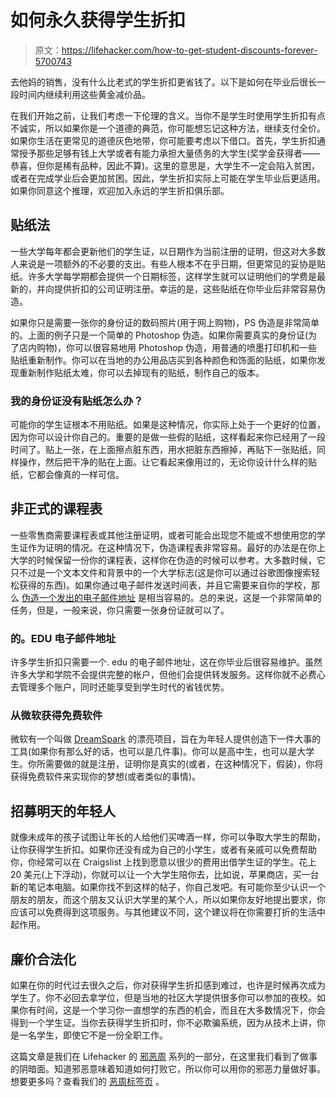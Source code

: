 # 如何永久获得学生折扣

> 原文：<https://lifehacker.com/how-to-get-student-discounts-forever-5700743>

去他妈的销售，没有什么比老式的学生折扣更省钱了。以下是如何在毕业后很长一段时间内继续利用这些黄金减价品。



在我们开始之前，让我们考虑一下伦理的含义。当你不是学生时使用学生折扣有点不诚实，所以如果你是一个道德的典范，你可能想忘记这种方法，继续支付全价。如果你生活在更常见的道德灰色地带，你可能要考虑以下借口。首先，学生折扣通常授予那些足够有钱上大学或者有能力承担大量债务的大学生(奖学金获得者——恭喜，但你是稀有品种，因此不算)。这里的意思是，大学生不一定会陷入贫困，或者在完成学业后会更加贫困。因此，学生折扣实际上可能在学生毕业后更适用。如果你同意这个推理，欢迎加入永远的学生折扣俱乐部。

## 贴纸法

一些大学每年都会更新他们的学生证，以日期作为当前注册的证明，但这对大多数人来说是一项额外的不必要的支出。有些人根本不在乎日期，但更常见的妥协是贴纸。许多大学每学期都会提供一个日期标签，这样学生就可以证明他们的学费是最新的，并向提供折扣的公司证明注册。幸运的是，这些贴纸在你毕业后非常容易伪造。

如果你只是需要一张你的身份证的数码照片(用于网上购物)，PS 伪造是非常简单的。上面的例子只是一个简单的 Photoshop 伪造。如果你需要真实的身份证(为了店内购物)，你可以很容易地用 Photoshop 伪造，用普通的喷墨打印机和一些贴纸重新制作。你可以在当地的办公用品店买到各种颜色和饰面的贴纸，如果你发现重新制作贴纸太难，你可以去掉现有的贴纸，制作自己的版本。

### 我的身份证没有贴纸怎么办？

可能你的学生证根本不用贴纸。如果是这种情况，你实际上处于一个更好的位置，因为你可以设计你自己的。重要的是做一些假的贴纸，这样看起来你已经用了一段时间了。贴上一张，在上面擦点脏东西，用水把脏东西擦掉，再贴下一张贴纸，同样操作，然后把干净的贴在上面。让它看起来像用过的，无论你设计什么样的贴纸，它都会像真的一样可信。

## 非正式的课程表

一些零售商需要课程表或其他注册证明，或者可能会出现您不能或不想使用您的学生证作为证明的情况。在这种情况下，伪造课程表非常容易。最好的办法是在你上大学的时候保留一份你的课程表，这样你在伪造的时候可以参考。大多数时候，它只不过是一个文本文件和背景中的一个大学标志(这是你可以通过谷歌图像搜索轻松获得的东西)。如果你通过电子邮件发送时间表，并且它需要来自你的学校，那么 [伪造一个发出的电子邮件地址](https://lifehacker.com/spoof-your-outgoing-email-address-with-acebird-com-330587) 是相当容易的。总的来说，这是一个非常简单的任务，但是，一般来说，你只需要一张身份证就可以了。

### 的。EDU 电子邮件地址

许多学生折扣只需要一个. edu 的电子邮件地址，这在你毕业后很容易维护。虽然许多大学和学院不会提供完整的帐户，但他们会提供转发服务。这样你就不必费心去管理多个账户，同时还能享受到学生时代的省钱优势。

### 从微软获得免费软件

微软有一个叫做 [DreamSpark](https://www.dreamspark.com/Student/Default.aspx) 的漂亮项目，旨在为年轻人提供创造下一件大事的工具(如果你有那么好的话，也可以是几件事)。你可以是高中生，也可以是大学生。你所需要做的就是注册，证明你是真实的(或者，在这种情况下，假装)，你将获得免费软件来实现你的梦想(或者类似的事情)。

## 招募明天的年轻人

就像未成年的孩子试图让年长的人给他们买啤酒一样，你可以争取大学生的帮助，让你获得学生折扣。如果你还没有成为自己的小学生，或者有亲戚可以免费帮助你，你经常可以在 Craigslist 上找到愿意以很少的费用出借学生证的学生。花上 20 美元(上下浮动)，你就可以让一个大学生陪你去，比如说，苹果商店，买一台新的笔记本电脑。如果你找不到这样的帖子，你自己发吧。有可能你至少认识一个朋友的朋友，而这个朋友又认识大学里的某个人，所以如果你友好地提出要求，你应该可以免费得到这项服务。与其他建议不同，这个建议将在你需要打折的生活中起作用。

## 廉价合法化

如果在你的时代过去很久之后，你对获得学生折扣感到难过，也许是时候再次成为学生了。你不必回去拿学位，但是当地的社区大学提供很多你可以参加的夜校。如果你有时间，这是一个学习你一直想学的东西的机会，而且在大多数情况下，你会得到一个学生证。当你去获得学生折扣时，你不必欺骗系统，因为从技术上讲，你是一名学生，即使它不是一份全职工作。

这篇文章是我们在 Lifehacker 的 [邪恶周](http://lifehacker.com/5951717) 系列的一部分，在这里我们看到了做事的阴暗面。知道邪恶意味着知道如何打败它，所以你可以用你的邪恶力量做好事。想要更多吗？查看我们的 [恶周标签页](http://lifehacker.com/evilweek) 。